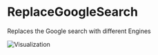 # ReplaceGoogleSearch

Replaces the Google search with different Engines

![Visualization](https://github.com/Rivercord/Rivercord/assets/61953774/8b8158d2-0407-4d7b-9dff-a8b9bdc1a122)

